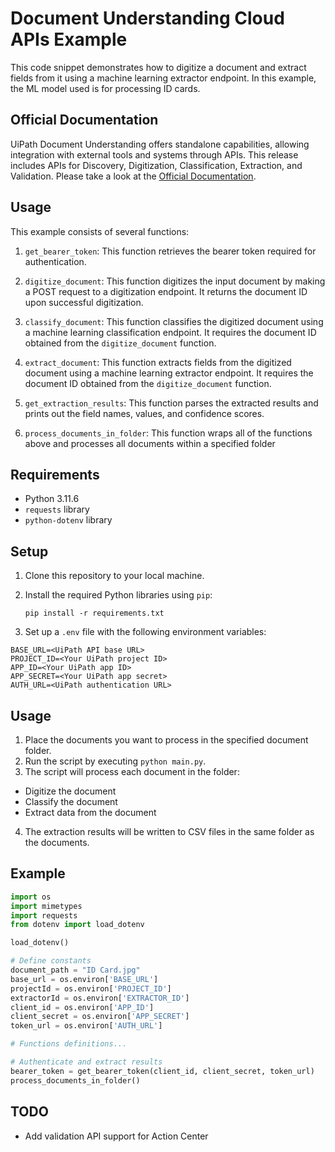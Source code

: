 # Document Understanding Cloud APIs Example

This code snippet demonstrates how to digitize a document and extract fields from it using a machine learning extractor endpoint. In this example, the ML model used is for processing ID cards.

## Official Documentation

UiPath Document Understanding offers standalone capabilities, allowing integration with external tools and systems through APIs. This release includes APIs for Discovery, Digitization, Classification, Extraction, and Validation. Please take a look at the [Official Documentation](https://docs.uipath.com/document-understanding/automation-cloud/latest/api-guide/example).

## Usage

This example consists of several functions:

1. `get_bearer_token`: This function retrieves the bearer token required for authentication.

2. `digitize_document`: This function digitizes the input document by making a POST request to a digitization endpoint. It returns the document ID upon successful digitization.

3. `classify_document`: This function classifies the digitized document using a machine learning classification endpoint. It requires the document ID obtained from the `digitize_document` function. 

4. `extract_document`: This function extracts fields from the digitized document using a machine learning extractor endpoint. It requires the document ID obtained from the `digitize_document` function.

5. `get_extraction_results`: This function parses the extracted results and prints out the field names, values, and confidence scores.

6. `process_documents_in_folder`: This function wraps all of the functions above and processes all documents within a specified folder

## Requirements

- Python 3.11.6
- `requests` library 
- `python-dotenv` library

## Setup

1. Clone this repository to your local machine.
2. Install the required Python libraries using `pip`:

   `pip install -r requirements.txt`
3. Set up a `.env` file with the following environment variables:

  ```env
  BASE_URL=<UiPath API base URL>
  PROJECT_ID=<Your UiPath project ID>
  APP_ID=<Your UiPath app ID>
  APP_SECRET=<Your UiPath app secret>
  AUTH_URL=<UiPath authentication URL>
  ```

## Usage

1. Place the documents you want to process in the specified document folder.
2. Run the script by executing `python main.py`.
3. The script will process each document in the folder:
- Digitize the document
- Classify the document
- Extract data from the document
4. The extraction results will be written to CSV files in the same folder as the documents.

## Example

```python
import os
import mimetypes
import requests
from dotenv import load_dotenv

load_dotenv()

# Define constants
document_path = "ID Card.jpg"
base_url = os.environ['BASE_URL']
projectId = os.environ['PROJECT_ID']
extractorId = os.environ['EXTRACTOR_ID']
client_id = os.environ['APP_ID']
client_secret = os.environ['APP_SECRET']
token_url = os.environ['AUTH_URL']

# Functions definitions...

# Authenticate and extract results
bearer_token = get_bearer_token(client_id, client_secret, token_url)
process_documents_in_folder()
```

## TODO

* Add validation API support for Action Center
